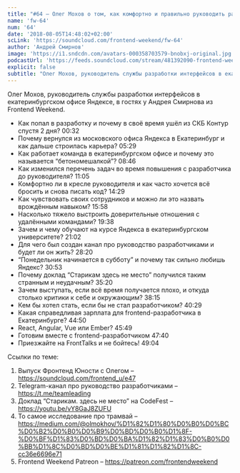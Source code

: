 ```yaml
---
title: "#64 – Олег Мохов о том, как комфортно и правильно руководить разработчиками"
name: 'fw-64'
num: '64'
date: '2018-08-05T14:48:02+02:00'
scLink: 'https://soundcloud.com/frontend-weekend/fw-64'
author: 'Андрей Смирнов'
image: 'https://i1.sndcdn.com/avatars-000358703579-bnobxj-original.jpg'
podcastUrl: 'https://feeds.soundcloud.com/stream/481392090-frontend-weekend-fw-64.m4a'
explicit: false
subtitle: "Олег Мохов, руководитель службы разработки интерфейсов в екатеринбургском офисе Яндексе, в гостях у Андрея Смирнова из Frontend Weekend. "
---
```

Олег Мохов, руководитель службы разработки интерфейсов в екатеринбургском офисе Яндексе, в гостях у Андрея Смирнова из Frontend Weekend. 

- Как попал в разработку и почему в своё время ушёл из СКБ Контур спустя 2 дня? <timecode>00:32</timecode>
- Почему вернулся из московского офиса Яндекса в Екатеринбург и как дальше строилась карьера? <timecode>05:29</timecode>
- Как работает команда в екатеринбургском офисе и почему это называется “бетономешалкой”? <timecode>08:46</timecode>
- Как изменился перечень задач во время повышения с разработчика до руководителя? <timecode>11:05</timecode>
- Комфортно ли в кресле руководителя и как часто хочется всё бросить и снова писать код? <timecode>14:29</timecode>
- Как чувствовать своих сотрудников и можно ли это назвать врождённым навыком? <timecode>15:58</timecode>
- Насколько тяжело выстроить доверительные отношения с удалёнными командами? <timecode>19:38</timecode>
- Зачем и чему обучают на курсе Яндекса в екатеринбургском университете? <timecode>21:02</timecode>
- Для чего был создан канал про руководство разработчиками и будет ли он жить? <timecode>28:20</timecode>
- “Понедельник начинается в субботу” и почему так сильно любишь Яндекс? <timecode>30:53</timecode>
- Почему доклад “Старикам здесь не место” получился таким странным и неудачным? <timecode>35:20</timecode>
- Зачем выступать, если всё время получается плохо, и откуда столько критики к себе и окружающим? <timecode>38:15</timecode>
- Кем бы хотел стать, если бы не стал разработчиком? <timecode>40:29</timecode>
- Какая справедливая зарплата для frontend-разработчика в Екатеринбурге? <timecode>44:50</timecode>
- React, Angular, Vue или Ember? <timecode>45:49</timecode>
- Готовим вместе с frontend-разработчиком <timecode>47:40</timecode>
- Приезжайте на FrontTalks и не бойтесь! <timecode>49:04</timecode>

Ссылки по теме:
1) Выпуск Фронтенд Юности с Олегом – https://soundcloud.com/frontend_u/e47
2) Telegram-канал про руководство разработчиками – https://t.me/teamleading
3) Доклад “Старикам. здесь не место” на CodeFest – https://youtu.be/vY8GaJ8ZUFU
4) То самое исследование про трамвай – https://medium.com/@olmokhov/%D1%82%D1%80%D0%B0%D0%BC%D0%B2%D0%B0%D0%B9%D0%BD%D0%B0%D1%8F-%D0%BF%D1%83%D0%BD%D0%BA%D1%82%D1%83%D0%B0%D0%BB%D1%8C%D0%BD%D0%BE%D1%81%D1%82%D1%8C-cc36e6696e71
5) Frontend Weekend Patreon – https://patreon.com/frontendweekend